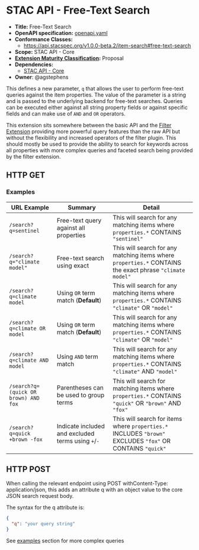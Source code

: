 # STAC API - Free-Text Search

- **Title:** Free-Text Search
- **OpenAPI specification:** [openapi.yaml](openapi.yaml)
- **Conformance Classes:**
  - <https://api.stacspec.org/v1.0.0-beta.2/item-search#free-text-search>
- **Scope:** STAC API - Core
- **[Extension Maturity Classification](https://github.com/radiantearth/stac-api-spec/tree/main/README.md#maturity-classification):** Proposal
- **Dependencies:**
  - [STAC API - Core](https://github.com/radiantearth/stac-api-spec/tree/v1.0.0-rc.2/core)
- **Owner**: @agstephens
  
This defines a new parameter, `q` that allows the user to perform free-text queries against the item properties. 
The value of the parameter is a string and is passed to the underlying backend for free-text searches.
Queries can be executed either against all string property fields or against specific fields and can make use of `AND` and `OR`
operators.

This extension sits somewhere between the basic API and the [Filter Extension](https://github.com/radiantearth/stac-api-spec/tree/master/fragments/filter) providing
more powerful query features than the raw API but without the flexibility and increased operators of the filter plugin. This should mostly be used to provide
the ability to search for keywords across all properties with more complex queries and faceted search being provided by the filter extension.

## HTTP GET

### Examples

| URL Example | Summary | Detail |
| ----------- | ------- | ------ |
| `/search?q=sentinel` | Free-text query against all properties | This will search for any matching items where `properties.*` CONTAINS `"sentinel"` |
| `/search?q="climate model"` | Free-text search using exact | This will search for any matching items where `properties.*` CONTAINS the exact phrase `"climate model"` |
|`/search?q=climate model`| Using `OR` term match (**Default**) | This will search for any matching items where `properties.*` CONTAINS `"climate"` OR `"model"`|
|`/search?q=climate OR model`| Using `OR` term match (**Default**) | This will search for any matching items where `properties.*` CONTAINS `"climate"` OR `"model"`|
|`/search?q=climate AND model`| Using `AND` term match | This will search for any matching items where `properties.*` CONTAINS `"climate"` AND `"model"`|
| `/search?q=(quick OR brown) AND fox` | Parentheses can be used to group terms | This will search for matching items where `properties.*` CONTAINS `"quick"` OR `"brown"` AND `"fox"` |
| `/search?q=quick +brown -fox` | Indicate included and excluded terms using `+`/`-` | This will search for items where `properties.*` INCLUDES `"brown"` EXCLUDES `"fox"` OR CONTAINS `"quick"` |

## HTTP POST

When calling the relevant endpoint using POST withContent-Type: application/json, this adds an attribute q with an object value to the core JSON search request body.

The syntax for the q attribute is:

```json
{
  "q": "your query string"
}
```

See [examples](#examples) section for more complex queries
